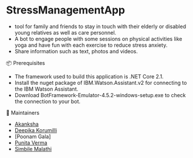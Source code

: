 # StressManagementApp

 - tool for family and friends to stay in touch with their elderly or disabled young relatives as well as care personnel. 
 - A bot to engage people with some sessions on physical activities like yoga and have fun with each exercise to reduce stress anxiety. 
 - Share information such as text, photos and videos.
 
 

 📦 Prerequisites
 
 - The framework used to build this application is .NET Core 2.1.
 - Install the nuget package of IBM.Watson.Assistant.v2 for connecting to the IBM Watson Assistant.
 - Download BotFramework-Emulator-4.5.2-windows-setup.exe to check the connection to your bot.
 
 🚧 Maintainers

+ [Akanksha][ak_github]
+ [Deepika Korumilli][dk_github]
+ [Poonam Gala]
+ [Punita Verma][pv_github]
+ [Simbile Malathi][sm_github]


[ak_github]: https://github.com/tomaraakansha
[dk_github]: https://github.com/deepikakorumilli
[pv_github]: https://github.com/punitaverma
[sm_github]: https://github.com/smalathi95


